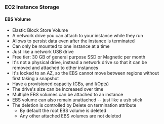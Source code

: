 ### EC2 Instance Storage

#### EBS Volume

* Elastic Block Store Volume
* A network drive you can attach to your instance while they run
* Allows to persist data even after the instance is terminated
* Can only be mounted to one instance at a time
* Just like a network USB drive
* Free tier: 30 GB of general purpose SSD or Magnetic per month
* It's not a physical drive, instead a network drive so that it can be removed and attached to other instances
* It's locked to an AZ, so the EBS cannot move between regions without first taking a snapshot
* Have a provisioned capacity (GBs, and I/Opts)
* The drive's size can be increased over time
* Multiple EBS volumes can be attached to an instance
* EBS volume can also remain unattached -- just like a usb stick
* The deletion is controlled by Delete on termination attribute
  * By default the root EBS volume is deleted 
  * Any other attached EBS volumes are not deleted
  
